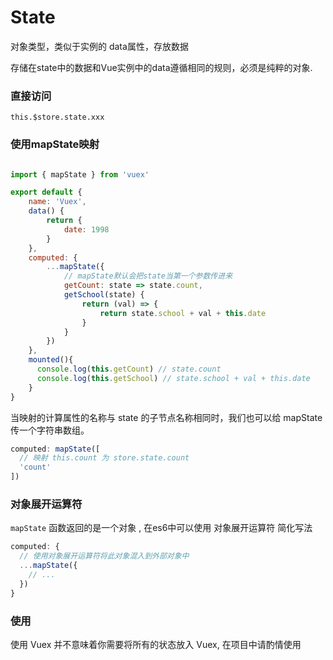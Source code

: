 # State 

对象类型，类似于实例的 data属性，存放数据

存储在state中的数据和Vue实例中的data遵循相同的规则，必须是纯粹的对象.

### 直接访问
```this.$store.state.xxx```

### 使用mapState映射

```js

import { mapState } from 'vuex'

export default {
    name: 'Vuex',
    data() {
        return {
            date: 1998
        }
    },
    computed: {
        ...mapState({
            // mapState默认会把state当第一个参数传进来
            getCount: state => state.count,
            getSchool(state) {
                return (val) => {
                    return state.school + val + this.date
                }
            }
        })
    },
    mounted(){
      console.log(this.getCount) // state.count
      console.log(this.getSchool) // state.school + val + this.date
    }
}

```

当映射的计算属性的名称与 state 的子节点名称相同时，我们也可以给 mapState 传一个字符串数组。

```js
computed: mapState([
  // 映射 this.count 为 store.state.count
  'count'
])

```
### 对象展开运算符

```mapState``` 函数返回的是一个对象 , 在es6中可以使用 对象展开运算符 简化写法

```js
computed: {
  // 使用对象展开运算符将此对象混入到外部对象中
  ...mapState({
    // ...
  })
}
```

### 使用

使用 Vuex 并不意味着你需要将所有的状态放入 Vuex, 在项目中请酌情使用


